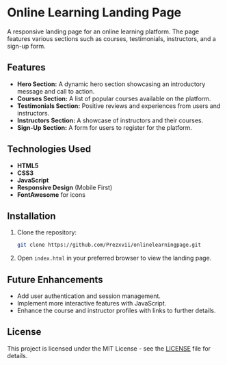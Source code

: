 # Online Learning Landing Page

A responsive landing page for an online learning platform. The page features various sections such as courses, testimonials, instructors, and a sign-up form.

## Features

- **Hero Section:** A dynamic hero section showcasing an introductory message and call to action.
- **Courses Section:** A list of popular courses available on the platform.
- **Testimonials Section:** Positive reviews and experiences from users and instructors.
- **Instructors Section:** A showcase of instructors and their courses.
- **Sign-Up Section:** A form for users to register for the platform.

## Technologies Used

- **HTML5**
- **CSS3**
- **JavaScript**
- **Responsive Design** (Mobile First)
- **FontAwesome** for icons

## Installation

1. Clone the repository:
    ```bash
    git clone https://github.com/Prezxvii/onlinelearningpage.git
    ```

2. Open `index.html` in your preferred browser to view the landing page.

## Future Enhancements

- Add user authentication and session management.
- Implement more interactive features with JavaScript.
- Enhance the course and instructor profiles with links to further details.

## License

This project is licensed under the MIT License - see the [LICENSE](LICENSE) file for details.
